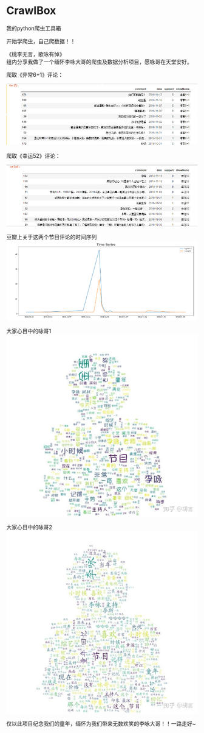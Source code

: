 # CrawlBox
我的python爬虫工具箱  

开始学爬虫，自己爬数据！！  

《桃李无言，歌咏有悼》  
组内分享我做了一个缅怀李咏大哥的爬虫及数据分析项目，愿咏哥在天堂安好。

爬取《非常6+1》评论：  

![](https://github.com/xuganghuhu/CrawlBox-by-Python/blob/master/LY1.png)

爬取《幸运52》评论：  

![](https://github.com/xuganghuhu/CrawlBox-by-Python/blob/master/LY2.png)

豆瓣上关于这两个节目评论的时间序列
![](https://github.com/xuganghuhu/CrawlBox-by-Python/blob/master/LY3.png)

大家心目中的咏哥1  
![](https://github.com/xuganghuhu/CrawlBox-by-Python/blob/master/LY4.jpg)

大家心目中的咏哥2  
![](https://github.com/xuganghuhu/CrawlBox-by-Python/blob/master/LY5.jpg)

仅以此项目纪念我们的童年，缅怀为我们带来无数欢笑的李咏大哥！！一路走好~
